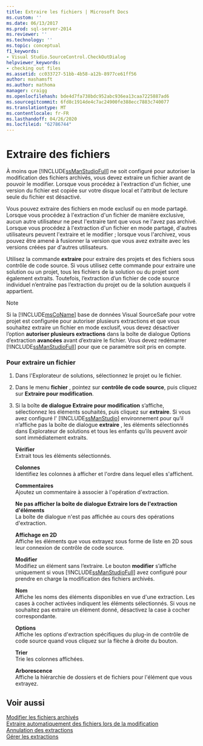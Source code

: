```yaml
---
title: Extraire les fichiers | Microsoft Docs
ms.custom: ''
ms.date: 06/13/2017
ms.prod: sql-server-2014
ms.reviewer: ''
ms.technology: ''
ms.topic: conceptual
f1_keywords:
- Visual Studio.SourceControl.CheckOutDialog
helpviewer_keywords:
- checking out files
ms.assetid: cc033727-51bb-4b58-a12b-8977ce61ff56
author: mashamsft
ms.author: mathoma
manager: craigg
ms.openlocfilehash: bde4d7fa738bdc952abc936ea13caa7225887ad6
ms.sourcegitcommit: 6fd8c1914de4c7ac24900fe388ecc7883c740077
ms.translationtype: MT
ms.contentlocale: fr-FR
ms.lasthandoff: 04/26/2020
ms.locfileid: "62786744"
---
```

# <a name="check-out-files"></a>Extraire des fichiers
  À moins que [!INCLUDE[ssManStudioFull](../includes/ssmanstudiofull-md.md)] ne soit configuré pour autoriser la modification des fichiers archivés, vous devez extraire un fichier avant de pouvoir le modifier. Lorsque vous procédez à l'extraction d'un fichier, une version du fichier est copiée sur votre disque local et l'attribut de lecture seule du fichier est désactivé.  
  
 Vous pouvez extraire des fichiers en mode exclusif ou en mode partagé. Lorsque vous procédez à l'extraction d'un fichier de manière exclusive, aucun autre utilisateur ne peut l'extraire tant que vous ne l'avez pas archivé. Lorsque vous procédez à l'extraction d'un fichier en mode partagé, d'autres utilisateurs peuvent l'extraire et le modifier ; lorsque vous l'archivez, vous pouvez être amené à fusionner la version que vous avez extraite avec les versions créées par d'autres utilisateurs.  
  
 Utilisez la commande **extraire** pour extraire des projets et des fichiers sous contrôle de code source. Si vous utilisez cette commande pour extraire une solution ou un projet, tous les fichiers de la solution ou du projet sont également extraits. Toutefois, l’extraction d’un fichier de code source individuel n’entraîne pas l’extraction du projet ou de la solution auxquels il appartient.  
  
> [!NOTE]  
>  Si la [!INCLUDE[msCoName](../includes/msconame-md.md)] base de données Visual SourceSafe pour votre projet est configurée pour autoriser plusieurs extractions et que vous souhaitez extraire un fichier en mode exclusif, vous devez désactiver l’option **autoriser plusieurs extractions** dans la boîte de dialogue Options d’extraction **avancées** avant d’extraire le fichier. Vous devez redémarrer [!INCLUDE[ssManStudioFull](../includes/ssmanstudiofull-md.md)] pour que ce paramètre soit pris en compte.  
  
### <a name="to-check-out-a-file"></a>Pour extraire un fichier  
  
1.  Dans l'Explorateur de solutions, sélectionnez le projet ou le fichier.  
  
2.  Dans le menu **fichier** , pointez sur **contrôle de code source**, puis cliquez sur **Extraire pour modification**.  
  
3.  Si la boîte **de dialogue Extraire pour modification** s’affiche, sélectionnez les éléments souhaités, puis cliquez sur **extraire**. Si vous avez configuré l' [!INCLUDE[ssManStudio](../includes/ssmanstudio-md.md)] environnement pour qu’il n’affiche pas la boîte de dialogue **extraire** , les éléments sélectionnés dans Explorateur de solutions et tous les enfants qu’ils peuvent avoir sont immédiatement extraits.  
  
     **Vérifier**  
     Extrait tous les éléments sélectionnés.  
  
     **Colonnes**  
     Identifiez les colonnes à afficher et l'ordre dans lequel elles s'affichent.  
  
     **Commentaires**  
     Ajoutez un commentaire à associer à l'opération d'extraction.  
  
     **Ne pas afficher la boîte de dialogue Extraire lors de l'extraction d'éléments**  
     La boîte de dialogue n'est pas affichée au cours des opérations d'extraction.  
  
     **Affichage en 2D**  
     Affiche les éléments que vous extrayez sous forme de liste en 2D sous leur connexion de contrôle de code source.  
  
     **Modifier**  
     Modifiez un élément sans l’extraire. Le bouton **modifier** s’affiche uniquement si vous [!INCLUDE[ssManStudioFull](../includes/ssmanstudiofull-md.md)] avez configuré pour prendre en charge la modification des fichiers archivés.  
  
     **Nom**  
     Affiche les noms des éléments disponibles en vue d'une extraction. Les cases à cocher activées indiquent les éléments sélectionnés. Si vous ne souhaitez pas extraire un élément donné, désactivez la case à cocher correspondante.  
  
     **Options**  
     Affiche les options d'extraction spécifiques du plug-in de contrôle de code source quand vous cliquez sur la flèche à droite du bouton.  
  
     **Trier**  
     Trie les colonnes affichées.  
  
     **Arborescence**  
     Affiche la hiérarchie de dossiers et de fichiers pour l'élément que vous extrayez.  
  
## <a name="see-also"></a>Voir aussi  
 [Modifier les fichiers archivés](../../2014/database-engine/edit-checked-in-files.md)   
 [Extraire automatiquement des fichiers lors de la modification](../../2014/database-engine/automatically-check-out-files-upon-edit.md)   
 [Annulation des extractions](../../2014/database-engine/undo-checkouts.md)   
 [Gérer les extractions](../../2014/database-engine/manage-checkouts.md)  
  
  

